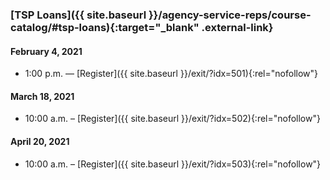 ### [TSP Loans]({{ site.baseurl }}/agency-service-reps/course-catalog/#tsp-loans){:target="\_blank" .external-link}

#### February 4, 2021

- 1:00 p.m. — [Register]({{ site.baseurl }}/exit/?idx=501){:rel="nofollow"}

#### March 18, 2021

- 10:00 a.m. – [Register]({{ site.baseurl }}/exit/?idx=502){:rel="nofollow"}

#### April 20, 2021

- 10:00 a.m. – [Register]({{ site.baseurl }}/exit/?idx=503){:rel="nofollow"}
